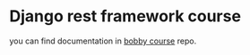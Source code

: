 # Django rest framework course


you can find documentation in [bobby course](https://github.com/bobby-didcoding/drf_course/tree/main) repo.
